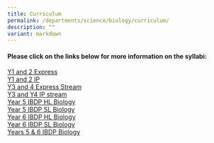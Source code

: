 ```yaml
---
title: Curriculum
permalink: /departments/science/biology/curriculum/
description: ""
variant: markdown
---
```

#### Please click on the links below for more information on the syllabi:

[Y1 and 2 Express](/files/Our%20Departments/Biology/2020-Y1-and-2-Express-outline-for-website-29062020.pdf)   
[Y1 and 2 IP](/files/Our%20Departments/Biology/2020-Y1-and-2-IP-outline-for-website-29062020-1.pdf)   
[Y3 and 4 Express Stream](/files/Our%20Departments/Biology/2020-Y3-and-4-Express-Stream.pdf)   
[Y3 and Y4 IP stream](/files/Our%20Departments/Biology/2020-Y3-and-Y4-IP-stream.pdf)   
[Year 5 IBDP HL Biology](/files/Our%20Departments/Biology/Year-5-IBDP-HL-Biology-1.pdf)  
[Year 5 IBDP SL Biology](/files/Our%20Departments/Biology/Year-5-IBDP-SL-Biology-1.pdf)   
[Year 6 IBDP HL Biology](/files/Our%20Departments/Biology/Year-6-IBDP-HL-Biology-1.pdf)   
[Year 6 IBDP SL Biology](/files/Our%20Departments/Biology/Year-6-IBDP-SL-Biology-1.pdf)   
[Years 5 & 6 IBDP Biology](/files/Our%20Departments/Biology/Years-5-6-IBDP-Biology-1.pdf)


[](/files/Our%20Departments/Biology/9__2024_IBDP_brochure__HL_and_SL_.pdf)
[](/files/Our%20Departments/Biology/8__2024_Y6_IBDP_SL_Biology.pdf)
[](/files/Our%20Departments/Biology/7__2024_Y6_IBDP_HL_Biology.pdf)
[](/files/Our%20Departments/Biology/6__2024_Y5_IBDP_SL_Biology.pdf)
[](/files/Our%20Departments/Biology/5__2024_Y5_IBDP_HL.pdf)
[](/files/Our%20Departments/Biology/4__2024_Y3_and_4_IP_Stream.pdf)
[](/files/Our%20Departments/Biology/3__2024_Y3_and_4_Express_Stream.pdf)
[](/files/Our%20Departments/Biology/2__2024_Y1_and_2_IP.pdf)
[](/files/Our%20Departments/Biology/1__2024_Y1_and_2_Express.pdf)
